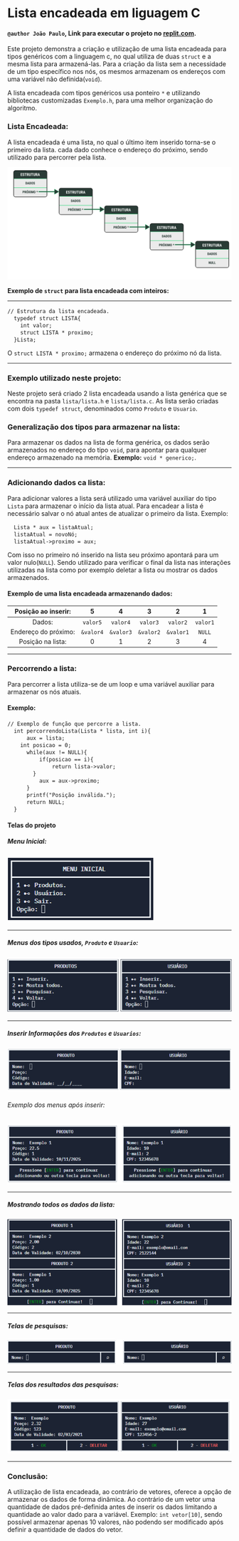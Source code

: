 # Lista encadeada em liguagem C

#### ``@author João Paulo``, Link para executar o projeto no [replit.com](https://replit.com/@JooPaulodaSilv1/ListaEncadeadaExemplo).

Este projeto demonstra a criação e utilização de uma lista encadeada para tipos genéricos com a linguagem c, no qual utiliza de duas ``struct`` e a mesma lista para armazená-las. Para a criação da lista sem a necessidade de um tipo específico nos nós, os mesmos armazenam os endereços com uma variável não definida(``void``). 

A lista encadeada com tipos genéricos usa ponteiro ``*`` e utilizando bibliotecas customizadas ``Exemplo.h``, para uma melhor organização do algoritmo.

### Lista Encadeada:
A lista encadeada é uma lista, no qual o último item inserido torna-se o primeiro da lista. cada dado conhece o endereço do próximo, sendo utilizado para percorrer pela lista.
<p align = center> 

![alt text ><](img/listaEncadeada.svg) <p>

**Exemplo de ``struct`` para lista encadeada com inteiros:**

---

```c/c++
// Estrutura da lista encadeada. 
  typedef struct LISTA{
    int valor;
    struct LISTA * proximo;
  }Lista;
```

O ``struct LISTA * proximo;`` armazena o endereço do próximo nó da lista.

---

### Exemplo utilizado neste projeto:

Neste projeto será criado 2 lista encadeada usando a lista genérica que se encontra na pasta ``lista/lista.h`` e ``lista/lista.c``. As lista serão criadas com dois ``typedef struct``, denominados como ``Produto`` e ``Usuario``.

### Generalização dos tipos para armazenar na lista:

Para armazenar os dados na lista de forma genérica, os dados serão armazenados no endereço do tipo ``void``, para apontar para qualquer endereço armazenado na memória. **Exemplo:**  ``void * generico;``.

---

### Adicionando dados ca lista:

Para adicionar valores a lista será utilizado uma variável auxiliar do tipo ``Lista`` para armazenar o início da lista atual. Para encadear a lista é necessário salvar o nó atual antes de atualizar o primeiro da lista. Exemplo:

```c/c++
  Lista * aux = listaAtual;
  listaAtual = novoNó;
  listaAtual->proximo = aux;
```

Com isso no primeiro nó inserido na lista seu próximo apontará para um valor nulo(``NULL``). Sendo utilizado para verificar o final da lista nas interações utilizadas na lista como por exemplo deletar a lista ou mostrar os dados armazenados.

#### Exemplo de uma lista encadeada armazenando dados:

| Posição ao inserir:  |      5      |      4      |      3      |      2      |      1      |
|:--------------------:|:-----------:|:-----------:|:-----------:|:-----------:|:-----------:|
|         Dados:       | ``valor5``  | ``valor4``  | ``valor3``  | ``valor2``  |  ``valor1`` |
| Endereço do próximo: | ``&valor4`` | ``&valor3`` | ``&valor2`` | ``&valor1`` |  ``NULL``   |
|  Posição na lista:   |      0      |      1      |       2     |      3      |      4      |

---

### Percorrendo a lista:

Para percorrer a lista utiliza-se de um loop e uma variável auxiliar para armazenar os nós atuais.

#### Exemplo:
```c/c++
// Exemplo de função que percorre a lista.
  int percorrendoLista(Lista * lista, int i){
	  aux = lista;
  	int posicao = 0;
	  while(aux != NULL){
		  if(posicao == i){
			  return lista->valor;
	  	}
		  aux = aux->proximo;
	  }
	  printf("Posição inválida.");
	  return NULL;
  }
```

#### **Telas do projeto**


##### **Menu Inicial:**

![alt text ><](img/menuInicial.png)

--- 

##### **Menus dos tipos usados, ``Produto`` e ``Usuario``:**

![alt text ><](img/menusDosTipos.png)

---

##### **Inserir Informações dos ``Produtos`` e ``Usuarios``:**

![alt text ><](img/inserirDados.png)

###### Exemplo dos menus após inserir:

![alt text ><](img/inserirDadosValores.png)

---

##### **Mostrando todos os dados da lista:**

![alt text ><](img/mostraDados.png)

---

##### **Telas de pesquisas:**

![alt text ><](img/pesquisas.png)

---

##### **Telas dos resultados das pesquisas:**

![alt text ><](img/resultadosPesquisa.png)

---

### Conclusão:

A utilização de lista encadeada, ao contrário de vetores, oferece a opção de armazenar os dados de forma dinâmica. Ao contrário de um vetor uma quantidade de dados pré-definida antes de inserir os dados limitando a quantidade ao valor dado para a variável. Exemplo: ``int vetor[10]``, sendo possível armazenar apenas 10 valores, não podendo ser modificado após definir a quantidade de dados do vetor.